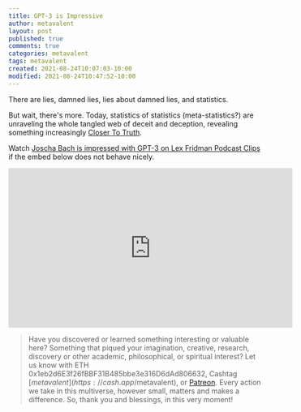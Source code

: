 ```yaml
---
title: GPT-3 is Impressive
author: metavalent
layout: post
published: true
comments: true
categories: metavalent
tags: metavalent
created: 2021-08-24T10:07:03-10:00
modified: 2021-08-24T10:47:52-10:00
---
```


There are lies, damned lies, lies about damned lies, and statistics.

But wait, there's more. Today, statistics of statistics (meta-statistics?) are unraveling the whole tangled web of deceit and deception, revealing something increasingly [Closer To Truth](https://CloserToTruth.com/).
 
Watch [Joscha Bach is impressed with GPT-3 on Lex Fridman Podcast Clips](https://youtu.be/tS8NItSYerg) if the embed below does not behave nicely. 

<div class="embed-container"><iframe loading="lazy" width="560" height="315" src="https://www.youtube.com/embed/tS8NItSYerg" title="YouTube video player" frameborder="0" allow="accelerometer; autoplay; clipboard-write; encrypted-media; gyroscope; picture-in-picture" allowfullscreen></iframe></div>

> Have you discovered or learned something interesting or valuable here? Something that piqued your imagination, creative, research, discovery or other academic, philosophical, or spiritual interest? Let us know with ETH 0x1eb2d6E3f26fBBF31B485bbe3e316D6dAd806632, Cashtag [$metavalent](https://cash.app/$metavalent), or [Patreon](https://patreon.com/metavalent). Every action we take in this multiverse, however small, matters and makes a difference. So, thank you and blessings, in this very moment!


